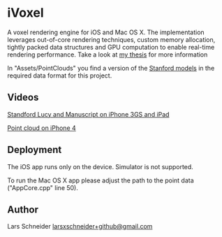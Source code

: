 # iVoxel

A voxel rendering engine for iOS and Mac OS X. The implementation leverages out-of-core rendering techniques, custom memory allocation, tightly packed data structures and GPU computation to enable real-time rendering performance. Take a look at [my thesis](https://github.com/downloads/larsxschneider/MasterThesis/schneider-lars_msc_thesis.pdf) for more information

In "Assets/PointClouds" you find a version of the [Stanford models](http://graphics.stanford.edu/data/3Dscanrep/) in the required data format for this project.

## Videos

[Standford Lucy and Manuscript on iPhone 3GS and iPad](http://www.youtube.com/watch?v=XPciH3Ynci0&t=3m28s)

[Point cloud on iPhone 4](http://www.youtube.com/watch?v=vkzlpXr7au4)

## Deployment

The iOS app runs only on the device. Simulator is not supported.

To run the Mac OS X app please adjust the path to the point data ("AppCore.cpp" line 50).

## Author

Lars Schneider <larsxschneider+github@gmail.com>
